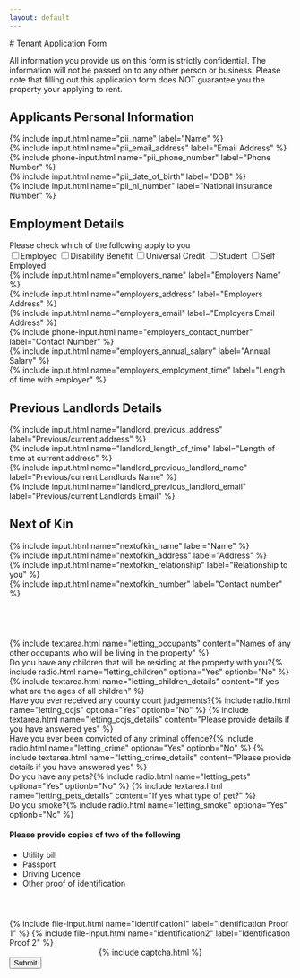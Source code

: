 ```yaml
---
layout: default
---
```

<script>window.formsubmit = function submit() {
  document.querySelector('#submit').setAttribute('disabled', 'disabled');
  return true;
}</script>
<div class="form" markdown="1">
# Tenant Application Form

All information you provide us on this form is strictly confidential. The information will not be passed on to any other person or business. Please note that filling out this application form does NOT guarantee you the property your applying to rent.

  <div class="form-container">
    <div class="container">
      <form onsubmit="window.formsubmit()" action="https://6ompv667rb.execute-api.eu-west-1.amazonaws.com/submit" method="POST" enctype="multipart/form-data">
        <input type="hidden" name="type" value="tenancy" />
        <h2>Applicants Personal Information</h2>
        <div class="fields">
          <div class="field">{% include input.html name="pii_name" label="Name" %}</div> 
          <div class="field">{% include input.html name="pii_email_address" label="Email Address" %}</div>
          <div class="field">{% include phone-input.html name="pii_phone_number" label="Phone Number" %}</div>
        </div>
        <div class="fields">
          <div class="field">{% include input.html name="pii_date_of_birth" label="DOB" %}</div>
          <div class="field">{% include input.html name="pii_ni_number" label="National Insurance Number" %}</div>
        </div>
        <h2>Employment Details</h2>
        <label class="control-label" required>Please check which of the following apply to you</label>
        <div class="fields">
          <div class="field">
            <div class="checkbox">
              <label>
                <input name="employment_employed" type="checkbox"/><i class="helper"></i>Employed
              </label>
              <label>
                <input name="employment_disability_benefit" type="checkbox"/><i class="helper"></i>Disability Benefit
              </label>
              <label>
                <input name="employment_universal_credit" type="checkbox"/><i class="helper"></i>Universal Credit
              </label>
              <label>
                <input name="employment_student" type="checkbox"/><i class="helper"></i>Student
              </label>
              <label>
                <input name="employment_self_employed" type="checkbox"/><i class="helper"></i>Self Employed
              </label>
            </div>
          </div>
        </div>
        <div class="fields">
          <div class="field">{% include input.html name="employers_name" label="Employers Name" %}</div>
          <div class="field">{% include input.html name="employers_address" label="Employers Address" %}</div>
        </div>
        <div class="fields">
          <div class="field">{% include input.html name="employers_email" label="Employers Email Address" %}</div>
          <div class="field">{% include phone-input.html name="employers_contact_number" label="Contact Number" %}</div>
        </div>
        <div class="fields">
          <div class="field">{% include input.html name="employers_annual_salary" label="Annual Salary" %}</div>
          <div class="field">{% include input.html name="employers_employment_time" label="Length of time with employer" %}</div>
        </div>
        <h2>Previous Landlords Details</h2>
        <div class="fields">
          <div class="field">{% include input.html name="landlord_previous_address" label="Previous/current address" %}</div>
          <div class="field">{% include input.html name="landlord_length_of_time" label="Length of time at current address" %}</div>
        </div>
        <div class="fields">
          <div class="field">{% include input.html name="landlord_previous_landlord_name" label="Previous/current Landlords Name" %}</div>
          <div class="field">{% include input.html name="landlord_previous_landlord_email" label="Previous/current Landlords Email" %}</div>
        </div>
        <h2>Next of Kin</h2>
        <div class="fields">
          <div class="field">{% include input.html name="nextofkin_name" label="Name" %}</div>
          <div class="field">{% include input.html name="nextofkin_address" label="Address" %}</div>
        </div>
        <div class="fields">
          <div class="field">{% include input.html name="nextofkin_relationship" label="Relationship to you" %}</div>
          <div class="field">{% include input.html name="nextofkin_number" label="Contact number" %}</div>
        </div>
        <h2>&nbsp;</h2>
        <div class="fields">
          <div class="field">{% include textarea.html name="letting_occupants" content="Names of any other occupants who will be living in the property" %}
          </div>
          <div class="field">
            <label for="radio" class="control-label" required>Do you have any children that will be residing at the property with you?</label>{% include radio.html name="letting_children" optiona="Yes" optionb="No" %}
            {% include textarea.html name="letting_children_details" content="If yes what are the ages of all children" %}
          </div>
        </div>
        <div class="fields">
          <div class="field">
            <label for="radio" class="control-label" required>Have you ever received any county court judgements?</label>{% include radio.html name="letting_ccjs" optiona="Yes" optionb="No" %}
            {% include textarea.html name="letting_ccjs_details" content="Please provide details if you have answered yes" %}
          </div>
          <div class="field">
            <label for="radio" class="control-label" required>Have you ever been convicted of any criminal offence?</label>{% include radio.html name="letting_crime" optiona="Yes" optionb="No" %}
            {% include textarea.html name="letting_crime_details" content="Please provide details if you have answered yes" %}
          </div>
        </div>
        <div class="fields">
          <div class="field">
            <label for="radio" class="control-label" required>Do you have any pets?</label>{% include radio.html name="letting_pets" optiona="Yes" optionb="No" %}
            {% include textarea.html name="letting_pets_details" content="If yes what type of pet?" %}
          </div>
          <div class="field">
            <label for="radio" class="control-label" required>Do you smoke?</label>{% include radio.html name="letting_smoke" optiona="Yes" optionb="No" %}
          </div>
        </div>
        <div class="fields">
          <div class="field">
            <h4>Please provide copies of two of the following</h4>
            <p>
              <ul>
                <li>Utility bill</li>
                <li>Passport</li>
                <li>Driving Licence</li>
                <li>Other proof of identification</li>
              </ul>
            </p>
          </div>
          <div class="field">
            <h4>&nbsp;</h4>{% include file-input.html name="identification1" label="Identification Proof 1" %}
            {% include file-input.html name="identification2" label="Identification Proof 2" %}
          </div>
        </div>
        <div class="fields">
          <div class="field" style="text-align: center">
            {% include captcha.html %}
          </div>
        </div>
        <div class="fields">
          <div class="field">
            <div class="button-container">
              <button id="submit" type="submit" class="button"><span>Submit</span></button>
            </div>
          </div>
        </div>
      </form>
    </div>
  </div>
</div>
